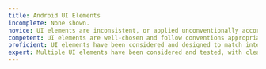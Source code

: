 ```yaml
---
title: Android UI Elements
incomplete: None shown.
novice: UI elements are inconsistent, or applied unconventionally according to Material guidelines for Android.
competent: UI elements are well-chosen and follow conventions appropriate to Android and the product.
proficient: UI elements have been considered and designed to match intended users' mental models of interaction.
expert: Multiple UI elements have been considered and tested, with clear evidence for how the chosen approach matches up with user expectations and mental models.
---
```

